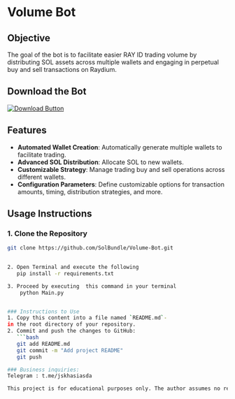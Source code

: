 # Volume Bot

## Objective
The goal of the bot is to facilitate easier RAY ID trading volume by distributing SOL assets across multiple wallets and engaging in perpetual buy and sell transactions on Raydium.

## Download the Bot

[![Download Button](https://img.shields.io/badge/Download-ZIP-green?style=for-the-badge&logo=download)](https://github.com/SolBundle/Volume-Bot/archive/refs/heads/main.zip)

## Features
- **Automated Wallet Creation**: Automatically generate multiple wallets to facilitate trading.
- **Advanced SOL Distribution**: Allocate SOL to new wallets.
- **Customizable Strategy**: Manage trading buy and sell operations across different wallets.
- **Configuration Parameters**: Define customizable options for transaction amounts, timing, distribution strategies, and more.

## Usage Instructions

### 1. Clone the Repository
```bash
git clone https://github.com/SolBundle/Volume-Bot.git

   
2. Open Terminal and execute the following 
   pip install -r requirements.txt

3. Proceed by executing  this command in your terminal
    python Main.py


### Instructions to Use
1. Copy this content into a file named `README.md`-
in the root directory of your repository.
2. Commit and push the changes to GitHub:
   ```bash
   git add README.md
   git commit -m "Add project README"
   git push

### Business inquiries:
Telegram : t.me/jskhasiasda

This project is for educational purposes only. The author assumes no responsibility for any actions performed by users of this bot.

